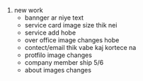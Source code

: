 1. new work
    *  bannger ar niye text 
    * service card image size thik nei 
    * service add  hobe 
    * over office image changes hobe 
    * contect/email thik vabe kaj kortece na 
    * protfilo image changes 
    * company member ship 5/6
    * about images changes 
